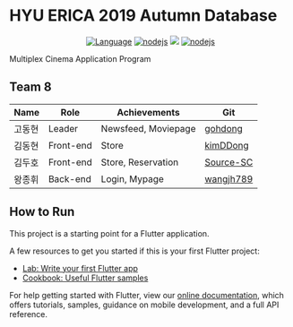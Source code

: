 # HYU ERICA 2019 Autumn Database


 <p align="center">
  <a href="https://dart.dev"><img src="https://img.shields.io/badge/language-Dart-blue.svg" alt="Language"></a>
  <a href="https://flutter.dev"><img src="https://img.shields.io/badge/-Flutter-9cf.svg" alt="nodejs"></a>
  <a href="https://firebase.google.com"><img src="https://img.shields.io/badge/-Firebase-orange.svg"></a>
    <a href="https://nodejs.org/ko"><img src="https://img.shields.io/badge/-node.js-lightgreen.svg" alt="nodejs"></a>
</p>
Multiplex Cinema Application Program


## Team 8
|Name|Role|Achievements|Git|
|----|----|------------|---|
|고동현|Leader|Newsfeed, Moviepage|[gohdong](https://github.com/gohdong)|
|김동현|Front-end|Store|[kimDDong](https://github.com/kimDDong)|
|김두호|Front-end|Store, Reservation|[Source-SC](https://github.com/Source-SC)|
|왕종휘|Back-end|Login, Mypage|[wangjh789](https://github.com/wangjh789)|

## How to Run

This project is a starting point for a Flutter application.

A few resources to get you started if this is your first Flutter project:

- [Lab: Write your first Flutter app](https://flutter.dev/docs/get-started/codelab)
- [Cookbook: Useful Flutter samples](https://flutter.dev/docs/cookbook)

For help getting started with Flutter, view our
[online documentation](https://flutter.dev/docs), which offers tutorials,
samples, guidance on mobile development, and a full API reference.
